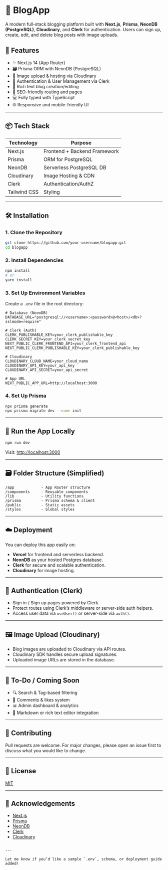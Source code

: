 # 📝 BlogApp

A modern full-stack blogging platform built with **Next.js**, **Prisma**, **NeonDB (PostgreSQL)**, **Cloudinary**, and **Clerk** for authentication. Users can sign up, create, edit, and delete blog posts with image uploads.

## 🚀 Features

- ✨ Next.js 14 (App Router)
- 🗃️ Prisma ORM with NeonDB (PostgreSQL)
- 📸 Image upload & hosting via Cloudinary
- 🔐 Authentication & User Management via Clerk
- 📝 Rich text blog creation/editing
- 🔎 SEO-friendly routing and pages
- 💻 Fully typed with TypeScript
- 🌐 Responsive and mobile-friendly UI

---

## 📦 Tech Stack

| Technology   | Purpose                      |
|--------------|------------------------------|
| Next.js      | Frontend + Backend Framework |
| Prisma       | ORM for PostgreSQL           |
| NeonDB       | Serverless PostgreSQL DB     |
| Cloudinary   | Image Hosting & CDN          |
| Clerk        | Authentication/AuthZ         |
| Tailwind CSS | Styling                      |

---

## 🛠️ Installation

### 1. Clone the Repository

```bash
git clone https://github.com/your-username/blogapp.git
cd blogapp
````

### 2. Install Dependencies

```bash
npm install
# or
yarn install
```

### 3. Set Up Environment Variables

Create a `.env` file in the root directory:

```env
# Database (NeonDB)
DATABASE_URL="postgresql://<username>:<password>@<host>/<db>?sslmode=require"

# Clerk (Auth)
CLERK_PUBLISHABLE_KEY=your_clerk_publishable_key
CLERK_SECRET_KEY=your_clerk_secret_key
NEXT_PUBLIC_CLERK_FRONTEND_API=your_clerk_frontend_api
NEXT_PUBLIC_CLERK_PUBLISHABLE_KEY=your_clerk_publishable_key

# Cloudinary
CLOUDINARY_CLOUD_NAME=your_cloud_name
CLOUDINARY_API_KEY=your_api_key
CLOUDINARY_API_SECRET=your_api_secret

# App URL
NEXT_PUBLIC_APP_URL=http://localhost:3000
```

### 4. Set Up Prisma

```bash
npx prisma generate
npx prisma migrate dev --name init
```

---

## 🧪 Run the App Locally

```bash
npm run dev
```

Visit: [http://localhost:3000](http://localhost:3000)

---

## 🗃️ Folder Structure (Simplified)

```
/app            - App Router structure
/components     - Reusable components
/lib            - Utility functions
/prisma         - Prisma schema & client
/public         - Static assets
/styles         - Global styles
```

---

## ☁️ Deployment

You can deploy this app easily on:

* **Vercel** for frontend and serverless backend.
* **NeonDB** as your hosted Postgres database.
* **Clerk** for secure and scalable authentication.
* **Cloudinary** for image hosting.

---

## 👤 Authentication (Clerk)

* Sign in / Sign up pages powered by Clerk.
* Protect routes using Clerk’s middleware or server-side auth helpers.
* Access user data via `useUser()` or server-side via `auth()`.

---

## 🖼️ Image Upload (Cloudinary)

* Blog images are uploaded to Cloudinary via API routes.
* Cloudinary SDK handles secure upload signatures.
* Uploaded image URLs are stored in the database.

---

## 🧩 To-Do / Coming Soon

* 🔍 Search & Tag-based filtering
* 💬 Comments & likes system
* 📊 Admin dashboard & analytics
* 🧾 Markdown or rich text editor integration

---

## 🤝 Contributing

Pull requests are welcome. For major changes, please open an issue first to discuss what you would like to change.

---

## 📄 License

[MIT](LICENSE)

---

## 🙌 Acknowledgements

* [Next.js](https://nextjs.org/)
* [Prisma](https://www.prisma.io/)
* [NeonDB](https://neon.tech/)
* [Clerk](https://clerk.dev/)
* [Cloudinary](https://cloudinary.com/)

```

---

Let me know if you’d like a sample `.env`, schema, or deployment guide added!
